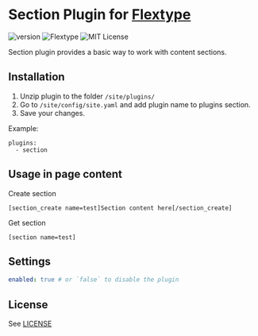 # Section Plugin for [Flextype](http://flextype.org/)
![version](https://img.shields.io/badge/version-1.0.0-brightgreen.svg?style=flat-square)
![Flextype](https://img.shields.io/badge/Flextype-0.x-green.svg?style=flat-square)
![MIT License](https://img.shields.io/badge/license-MIT-blue.svg?style=flat-square)

Section plugin provides a basic way to work with content sections.

## Installation
1. Unzip plugin to the folder `/site/plugins/`
2. Go to `/site/config/site.yaml` and add plugin name to plugins section.
3. Save your changes.

Example:
```
plugins:
  - section
```

## Usage in page content

Create section
```
[section_create name=test]Section content here[/section_create]
```

Get section
```
[section name=test]
```

## Settings

```yaml
enabled: true # or `false` to disable the plugin
```

## License
See [LICENSE](https://github.com/flextype-plugins/section/blob/master/LICENSE)
